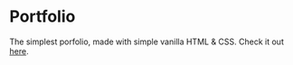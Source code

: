 # Portfolio

The simplest porfolio, made with simple vanilla HTML & CSS. Check it out [here](https://fredericBui.github.io).
